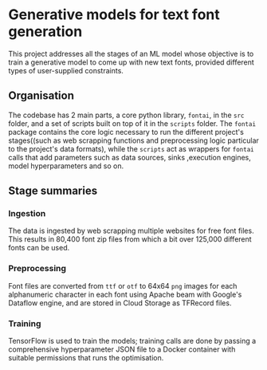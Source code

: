 
# Generative models for text font generation

This project addresses all the stages of an ML model whose objective is to train a generative model to come up with new text fonts, provided different types of user-supplied constraints.

## Organisation

The codebase has 2 main parts, a core python library, `fontai`, in the `src` folder, and a set of scripts built on top of it in the `scripts` folder. The `fontai` package contains the core logic necessary to run the different project's stages((such as web scrapping functions and preprocessing logic particular to the project's data formats), while the `scripts` act as wrappers for `fontai` calls that add parameters such as data sources, sinks ,execution engines, model hyperparameters and so on.

## Stage summaries

### Ingestion

The data is ingested by web scrapping multiple websites for free font files. This results in 80,400 font zip files from which a bit over 125,000 different fonts can be used.

### Preprocessing

Font files are converted from `ttf` or `otf` to 64x64 `png` images for each alphanumeric character in each font using Apache beam with Google's Dataflow engine, and are stored in Cloud Storage as TFRecord files.

### Training

TensorFlow is used to train the models; training calls are done by passing a comprehensive hyperparameter JSON file to a Docker container with suitable permissions that runs the optimisation.

